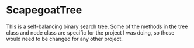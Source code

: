 ScapegoatTree
=============

This is a self-balancing binary search tree. Some of the methods in the tree class and node class are specific for the project I was doing, so those would need to be changed for any other project. 
